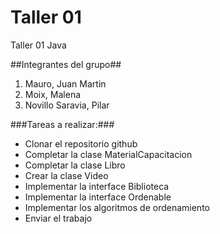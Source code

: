 # Taller 01
Taller 01 Java

##Integrantes del grupo##
1. Mauro, Juan Martin
2. Moix, Malena
3. Novillo Saravia, Pilar


###Tareas a realizar:###
*	Clonar el repositorio github
*	Completar la clase MaterialCapacitacion
*	Completar la clase Libro
*	Crear la clase Video
*	Implementar la interface Biblioteca
*	Implementar la interface Ordenable
*	Implementar los algoritmos de ordenamiento
*	Enviar el trabajo
